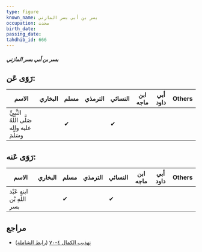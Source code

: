 ```yaml
---
type: figure
known_name: بسر بن أبي بسر المازني
occupation: محدث
birth_date:
passing_date:
tahdhib_id: 666
---
```

##### بسر بن أبي بسر المازني

## رَوَى عَن:
| الاسم                                        | البخاري | مسلم | الترمذي | النسائي | ابن ماجه | أبي داود | Others |
| -------------------------------------------- | ------- | ---- | ------- | ------- | -------- | -------- | ------ |
| النَّبِيِّ صَلَّى اللَّهُ عليه واله وسَلَّمَ |         | ✔    |         | ✔       |          |          |        |
## رَوَى عَنه:
| الاسم                      | البخاري | مسلم | الترمذي | النسائي | ابن ماجه | أبي داود | Others |
| -------------------------- | ------- | ---- | ------- | ------- | -------- | -------- | ------ |
| ابنه عَبْد اللَّهِ بْن بسر |         | ✔    |         | ✔       |          |          |        |
## مراجع
- [تهذيب الكمال ٤-٧٠](obsidian://open?vault=Tahdhib-al-Kamal&file=Figures/٦٦٦-بسر%20بن%20أبي%20بسر%20المازني) ([رابط الشاملة](https://shamela.ws/book/3722/1584))